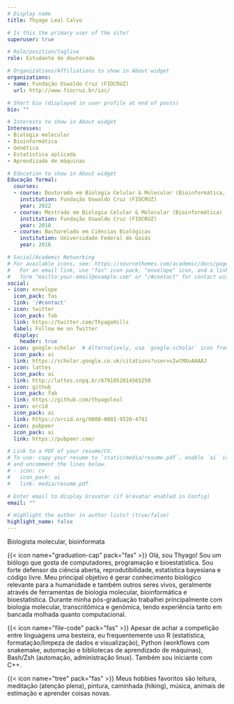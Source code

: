 ```yaml
---
# Display name
title: Thyago Leal Calvo

# Is this the primary user of the site?
superuser: true

# Role/position/tagline
role: Estudante de doutorado

# Organizations/Affiliations to show in About widget
organizations:
- name: Fundação Oswaldo Cruz (FIOCRUZ)
  url: http://www.fiocruz.br/ioc/

# Short bio (displayed in user profile at end of posts)
bio: ""

# Interests to show in About widget
Interesses:
- Biologia molecular
- Bioinformática
- Genética
- Estatística aplicada
- Aprendizado de máquinas

# Education to show in About widget
Educação formal:
  courses:
  - course: Doutorado em Biologia Celular & Molecular (Bioinformática, genômica funcional)
    institution: Fundação Oswaldo Cruz (FIOCRUZ)
    year: 2022
  - course: Mestrado em Biologia Celular & Molecular (Bioinformática)
    institution: Fundação Oswaldo Cruz (FIOCRUZ)
    year: 2018
  - course: Bacharelado em Ciências Biológicas
    institution: Universidade Federal de Goiás
    year: 2016

# Social/Academic Networking
# For available icons, see: https://sourcethemes.com/academic/docs/page-builder/#icons
#   For an email link, use "fas" icon pack, "envelope" icon, and a link in the
#   form "mailto:your-email@example.com" or "/#contact" for contact widget.
social:
- icon: envelope
  icon_pack: fas
  link: '/#contact'
- icon: twitter
  icon_pack: fab
  link: https://twitter.com/ThyagoHills
  label: Follow me on Twitter
  display:
    header: true
- icon: google-scholar  # Alternatively, use `google-scholar` icon from `ai` icon pack
  icon_pack: ai
  link: https://scholar.google.co.uk/citations?user=sIwtMXoAAAAJ
- icon: lattes
  icon_pack: ai
  link: http://lattes.cnpq.br/8791052014565250
- icon: github
  icon_pack: fab
  link: https://github.com/thyagoleal
- icon: orcid
  icon_pack: ai
  link: https://orcid.org/0000-0001-9520-4791
- icon: pubpeer
  icon_pack: ai
  link: https://pubpeer.com/ 

# Link to a PDF of your resume/CV.
# To use: copy your resume to `static/media/resume.pdf`, enable `ai` icons in `params.toml`, 
# and uncomment the lines below.
# - icon: cv
#   icon_pack: ai
#   link: media/resume.pdf

# Enter email to display Gravatar (if Gravatar enabled in Config)
email: ""

# Highlight the author in author lists? (true/false)
highlight_name: false
---
```

Biologista molecular, bioinformata

{{< icon name="graduation-cap" pack="fas" >}} Olá, sou Thyago! Sou um biólogo que gosta de computadores, programação e bioestatística. Sou forte defensor da ciência aberta, reprodutibilidade, estatística bayesiana e código livre. Meu principal objetivo é gerar conhecimento biológico relevante para a humanidade e também outros seres vivos, geralmente através de ferramentas de biologia molecular, bioinformática e bioestatística. Durante minha pós-graduação trabalhei principalmente com biologia molecular, transcritômica e genômica, tendo experiência tanto em bancada molhada quanto computacional. 

{{< icon name="file-code" pack="fas" >}} Apesar de achar a competição entre linguagens uma besteira, eu frequentemente uso R (estatística, formatação/limpeza de dados e visualização), Python (workflows com snakemake, automação e bibliotecas de aprendizado de máquinas), Bash/Zsh (automação, administração linux). Também sou iniciante com C++.  

{{< icon name="tree" pack="fas" >}} Meus hobbies favoritos são leitura, meditação (atenção plena), pintura, caminhada (hiking), música, animais de estimação e aprender coisas novas.  

<!-- {{< icon name="download" pack="fas" >}} Download my {{< staticref "media/demo_resume.pdf" "newtab" >}}resumé{{< /staticref >}}. -->
